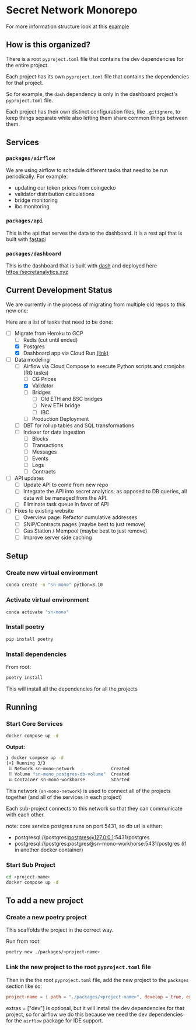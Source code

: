 # Secret Network Monorepo

For more information structure look at this [example](https://github.com/python-poetry/poetry/issues/936#issuecomment-734504568)

## How is this organized?

There is a root `pyproject.toml` file that contains the dev dependencies for the entire project.

Each project has its own `pyproject.toml` file that contains the dependencies for that project.

So for example, the `dash` dependency is only in the dashboard project's `pyproject.toml` file.

Each project has their own distinct configuration files, like `.gitignore`, to keep things separate while also letting them share common things between them.

## Services

### `packages/airflow`

We are using airflow to schedule different tasks that need to be run periodically. For example:

- updating our token prices from coingecko
- validator distribution calculations
- bridge monitoring
- ibc monitoring

### `packages/api`

This is the api that serves the data to the dashboard. It is a rest api that is built with [fastapi](https://fastapi.tiangolo.com/)

### `packages/dashboard`

This is the dashboard that is built with [dash](https://dash.plotly.com/) and deployed here [https:/secretanalytics.xyz](https:/secretanalytics.xyz)

## Current Development Status

We are currently in the process of migrating from multiple old repos to this new one:

Here are a list of tasks that need to be done:

- [ ] Migrate from Heroku to GCP
  - [ ] Redis (cut until ended)
  - [x] Postgres
  - [x] Dashboard app via Cloud Run [(link)](https://dashboard-server-2sizcg3ipa-uc.a.run.app/)

- [ ] Data modeling
  - [ ] Airflow via Cloud Compose to execute Python scripts and cronjobs (RQ tasks)
    - [ ] CG Prices
    - [x] Validator
    - [ ] Bridges
      - [ ] Old ETH and BSC bridges
      - [ ] New ETH bridge
      - [ ] IBC
    - [ ] Production Deployment
  - [ ] DBT for rollup tables and SQL transformations
  - [ ] Indexer for data ingestion
    - [ ] Blocks
    - [ ] Transactions
    - [ ] Messages
    - [ ] Events
    - [ ] Logs
    - [ ] Contracts

- [ ] API updates
  - [ ] Update API to come from new repo
  - [ ] Integrate the API into secret analytics; as opposed to DB queries, all data will be managed from the API.
  - [ ] Eliminate task queue in favor of API

- [ ] Fixes to existing website
  - [ ] Overview page: Refactor cumulative addresses
  - [ ] SNIP/Contracts pages (maybe best to just remove)
  - [ ] Gas Station / Mempool (maybe best to just remove)
  - [ ] Improve server side caching

## Setup

### Create new virtual environment

```bash
conda create -n "sn-mono" python=3.10   
```

### Activate virtual environment

```bash
conda activate "sn-mono"
```

### Install poetry

```bash
pip install poetry
```

### Install dependencies

From root:

```bash
poetry install
```

This will install all the dependencies for all the projects

## Running

### Start Core Services

```bash
docker compose up -d
```

**Output:**

```bash
❯ docker compose up -d
[+] Running 3/3
 ⠿ Network sn-mono-network              Created                                                           0.0s
 ⠿ Volume "sn-mono_postgres-db-volume"  Created                                                           0.0s
 ⠿ Container sn-mono-workhorse          Started 
```

This network (`sn-mono-network`) is used to connect  all of the projects together (and all of the services in each project)

Each sub-project connects to this network so that they can communicate with each other.

note: core service postgres runs on port 5431, so db url is either:

- postgresql://postgres:postgres@127.0.0.1:5431/postgres
- postgresql://postgres:postgres@sn-mono-workhorse:5431/postgres (if in another docker container)

### Start Sub Project

```bash
cd <project-name>
docker compose up -d
```

## To add a new project

### Create a new poetry project

This scaffolds the project in the correct way.

Run from root:

```bash
poetry new ./packages/<project-name>
```

### Link the new project to the root `pyproject.toml` file

Then in the the root `pyproject.toml` file, add the new project to the `packages` section like so:

```toml
project-name = { path = "./packages/<project-name>", develop = true, extras = ["dev"] }}`
```

extras = ["dev"] is optional, but it will install the dev dependencies for that project, so for airflow we do this because we need the dev dependencies for the `airflow` package for IDE support.
